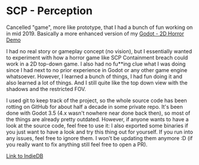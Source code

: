 # SCP - Perception

Cancelled "game", more like prototype, that I had a bunch of fun working on in mid 2019. Basically a more enhanced version of my [Godot - 2D Horror Demo](https://github.com/NuclearPhoenixx/Godot-Horror-Demo-2D)

I had no real story or gameplay concept (no vision), but I essentially wanted to experiment with how a horror game like SCP Containment breach could work in a 2D top-down game.
I also had no fu**ing clue what I was doing since I had next to no prior experience in Godot or any other game engine whatsoever.
However, I learned a bunch of things, I had fun doing it and also learned a lot of things. And I still quite like the top down view with the shadows and the restricted FOV.

I used git to keep track of the project, so the whole source code has been rotting on GitHub for about half a decade in some private repo.
It's been done with Godot 3.5 (4.x wasn't nowhere near done back then), so most of the things are already pretty outdated.
However, if anyone wants to have a look at the source code, feel free to use it: I also exported some binaries if you just want to have a look and try this thing out for yourself.
If you run into any issues, feel free to ignore them. I won't be updating them anymore :D (if you really want to fix anything still feel free to open a PR).

[Link to IndieDB](https://www.indiedb.com/games/scp-perception)
